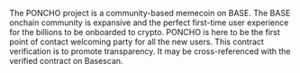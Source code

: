 The PONCHO project is a community-based memecoin on BASE. The BASE onchain community is expansive and the perfect first-time user experience for the billions to be onboarded to crypto. PONCHO is here to be the first point of contact welcoming party for all the new users. This contract verification is to promote transparency. It may be cross-referenced with the verified contract on Basescan. 
